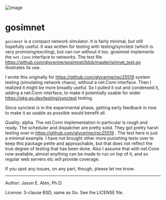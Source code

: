 ![image](https://github.com/user-attachments/assets/d671bf05-5688-4f46-b685-63beb29826ab)


gosimnet
========

`gosimnet` is a compact network simulator. It is fairly minimal,
but still hopefully useful. It was written for testing with 
testing/synctest (which is very promising/exciting), but
can run without it too. gosimnet implements the `net.Conn`
interface to networks. The test file
https://github.com/glycerine/gosimnet/blob/master/simnet_test.go
illustrates its use.

I wrote this originally for https://github.com/glycerine/rpc25519 
system testing (simulating network chaos), without
a net.Conn interface. Then I realized it might 
be more broadly useful. So I pulled it out and condensed it, adding
a net.Conn interface, to make it potentially
usable for wider https://pkg.go.dev/testing/synctest testing.

Since synctest is in the experimental phase, 
getting early feedback in now to make it as
usable as possible would benefit all.

Quality: alpha. The net.Conn implementation in particular is
rough and ready. The scheduler and dispatcher
are pretty solid. They got pretty harsh testing
over in https://github.com/glycerine/rpc25519 .
The test here is just a minimal example. I have
not brought other more punishing tests over 
to keep this package petite and approachable, but that does
not reflect the true degree of testing that
has been done. Also I assume that with net.Conn
now available, almost anything can be made
to run on top of it, and so regular web servers
etc will provide coverage.

If you spot any issues, on any part, though,
please let me know.

---
Author: Jason E. Aten, Ph.D.

License: 3-clause BSD, same as Go. See the LICENSE file.
